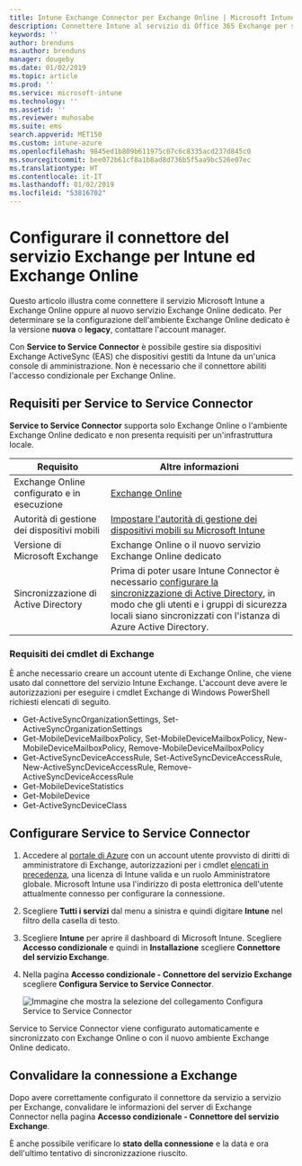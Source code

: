 ```yaml
---
title: Intune Exchange Connector per Exchange Online | Microsoft Intune
description: Connettere Intune al servizio di Office 365 Exchange per supportare la gestione di dispositivi mobili (MDM) di Exchange ActiveSync.
keywords: ''
author: brenduns
ms.author: brenduns
manager: dougeby
ms.date: 01/02/2019
ms.topic: article
ms.prod: ''
ms.service: microsoft-intune
ms.technology: ''
ms.assetid: ''
ms.reviewer: muhosabe
ms.suite: ems
search.appverid: MET150
ms.custom: intune-azure
ms.openlocfilehash: 9845ed1b809b611975c07c6c8335acd237d845c0
ms.sourcegitcommit: bee072b61cf8a1b8ad8d736b5f5aa9bc526e07ec
ms.translationtype: HT
ms.contentlocale: it-IT
ms.lasthandoff: 01/02/2019
ms.locfileid: "53816702"
---
```

# <a name="configure-the-exchange-service-connector-for-intune-and-exchange-online"></a>Configurare il connettore del servizio Exchange per Intune ed Exchange Online
Questo articolo illustra come connettere il servizio Microsoft Intune a Exchange Online oppure al nuovo servizio Exchange Online dedicato. Per determinare se la configurazione dell'ambiente Exchange Online dedicato è la versione **nuova** o **legacy**, contattare l'account manager.

Con **Service to Service Connector** è possibile gestire sia dispositivi Exchange ActiveSync (EAS) che dispositivi gestiti da Intune da un'unica console di amministrazione.  Non è necessario che il connettore abiliti l'accesso condizionale per Exchange Online.

## <a name="service-to-service-connector-requirements"></a>Requisiti per Service to Service Connector
**Service to Service Connector** supporta solo Exchange Online o l'ambiente Exchange Online dedicato e non presenta requisiti per un'infrastruttura locale. 


|              Requisito               |                                                                                                            Altre informazioni                                                                                                            |
|----------------------------------------|----------------------------------------------------------------------------------------------------------------------------------------------------------------------------------------------------------------------------------------|
| Exchange Online configurato e in esecuzione |                                                                                 [Exchange Online](https://technet.microsoft.com/library/jj200580.aspx)                                                                                 |
|   Autorità di gestione dei dispositivi mobili   |                                                       [Impostare l'autorità di gestione dei dispositivi mobili su Microsoft Intune](mdm-authority-set.md)                                                       |
|       Versione di Microsoft Exchange       |                                                                                      Exchange Online o il nuovo servizio Exchange Online dedicato                                                                                      |
|    Sincronizzazione di Active Directory    | Prima di poter usare Intune Connector è necessario [configurare la sincronizzazione di Active Directory](/intune/users-add), in modo che gli utenti e i gruppi di sicurezza locali siano sincronizzati con l'istanza di Azure Active Directory. |

### <a name="exchange-cmdlet-requirements"></a>Requisiti dei cmdlet di Exchange

È anche necessario creare un account utente di Exchange Online, che viene usato dal connettore del servizio Intune Exchange. L'account deve avere le autorizzazioni per eseguire i cmdlet Exchange di Windows PowerShell richiesti elencati di seguito.

 - Get-ActiveSyncOrganizationSettings, Set-ActiveSyncOrganizationSettings
 - Get-MobileDeviceMailboxPolicy, Set-MobileDeviceMailboxPolicy, New-MobileDeviceMailboxPolicy, Remove-MobileDeviceMailboxPolicy
 - Get-ActiveSyncDeviceAccessRule, Set-ActiveSyncDeviceAccessRule, New-ActiveSyncDeviceAccessRule, Remove-ActiveSyncDeviceAccessRule
 - Get-MobileDeviceStatistics
 - Get-MobileDevice
 - Get-ActiveSyncDeviceClass

## <a name="set-up-the-service-to-service-connector"></a>Configurare Service to Service Connector

1. Accedere al [portale di Azure](https://portal.azure.com) con un account utente provvisto di diritti di amministratore di Exchange, autorizzazioni per i cmdlet [elencati in precedenza](#exchange-cmdlet-requirements), una licenza di Intune valida e un ruolo Amministratore globale. Microsoft Intune usa l'indirizzo di posta elettronica dell'utente attualmente connesso per configurare la connessione.

2. Scegliere **Tutti i servizi** dal menu a sinistra e quindi digitare **Intune** nel filtro della casella di testo.

3. Scegliere **Intune** per aprire il dashboard di Microsoft Intune. Scegliere **Accesso condizionale** e quindi in **Installazione** scegliere **Connettore del servizio Exchange**.

4.  Nella pagina **Accesso condizionale - Connettore del servizio Exchange** scegliere **Configura Service to Service Connector**. 
   
     ![Immagine che mostra la selezione del collegamento Configura Service to Service Connector](media/exchange_service_connector.png)

Service to Service Connector viene configurato automaticamente e sincronizzato con Exchange Online o con il nuovo ambiente Exchange Online dedicato.

## <a name="validate-your-exchange-connection"></a>Convalidare la connessione a Exchange

Dopo avere correttamente configurato il connettore da servizio a servizio per Exchange, convalidare le informazioni del server di Exchange Connector nella pagina **Accesso condizionale - Connettore del servizio Exchange**.

È anche possibile verificare lo **stato della connessione** e la data e ora dell'ultimo tentativo di sincronizzazione riuscito.

 